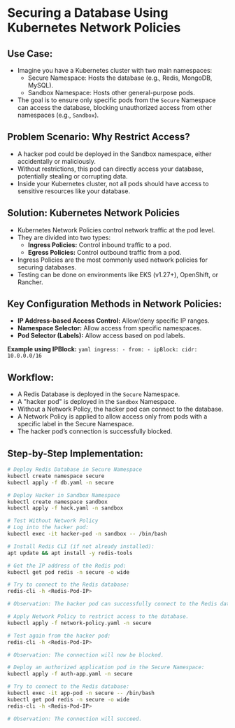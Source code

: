 # Securing a Database Using Kubernetes Network Policies

## Use Case:

- Imagine you have a Kubernetes cluster with two main namespaces:
    - Secure Namespace: Hosts the database (e.g., Redis, MongoDB, MySQL).
    - Sandbox Namespace: Hosts other general-purpose pods.
- The goal is to ensure only specific pods from the `Secure` Namespace can access the database, blocking unauthorized access from other namespaces (e.g., `Sandbox`).

## Problem Scenario: Why Restrict Access?

- A hacker pod could be deployed in the Sandbox namespace, either accidentally or maliciously.
- Without restrictions, this pod can directly access your database, potentially stealing or corrupting data.
- Inside your Kubernetes cluster, not all pods should have access to sensitive resources like your database.

## Solution: Kubernetes Network Policies

- Kubernetes Network Policies control network traffic at the pod level.
- They are divided into two types:
    - **Ingress Policies:** Control inbound traffic to a pod.
    - **Egress Policies:** Control outbound traffic from a pod.
- Ingress Policies are the most commonly used network policies for securing databases.
- Testing can be done on environments like EKS (v1.27+), OpenShift, or Rancher.

## Key Configuration Methods in Network Policies:

- **IP Address-based Access Control:** Allow/deny specific IP ranges.
- **Namespace Selector:** Allow access from specific namespaces.
- **Pod Selector (Labels):** Allow access based on pod labels.

**Example using IPBlock:**
    ```yaml
    ingress:
      - from:
          - ipBlock:
              cidr: 10.0.0.0/16
    ```

## Workflow:

- A Redis Database is deployed in the `Secure` Namespace.
- A "hacker pod" is deployed in the `Sandbox` Namespace.
- Without a Network Policy, the hacker pod can connect to the database.
- A Network Policy is applied to allow access only from pods with a specific label in the Secure Namespace.
- The hacker pod’s connection is successfully blocked.

## Step-by-Step Implementation:

```bash
# Deploy Redis Database in Secure Namespace
kubectl create namespace secure
kubectl apply -f db.yaml -n secure

# Deploy Hacker in Sandbox Namespace
kubectl create namespace sandbox
kubectl apply -f hack.yaml -n sandbox

# Test Without Network Policy
# Log into the hacker pod:
kubectl exec -it hacker-pod -n sandbox -- /bin/bash

# Install Redis CLI (if not already installed):
apt update && apt install -y redis-tools

# Get the IP address of the Redis pod:
kubectl get pod redis -n secure -o wide

# Try to connect to the Redis database:
redis-cli -h <Redis-Pod-IP>

# Observation: The hacker pod can successfully connect to the Redis database. This is a security risk.
```
```bash
# Apply Network Policy to restrict access to the database.
kubectl apply -f network-policy.yaml -n secure

# Test again from the hacker pod:
redis-cli -h <Redis-Pod-IP>

# Observation: The connection will now be blocked.
```
```bash
# Deploy an authorized application pod in the Secure Namespace:
kubectl apply -f auth-app.yaml -n secure

# Try to connect to the Redis database:
kubectl exec -it app-pod -n secure -- /bin/bash
kubectl get pod redis -n secure -o wide
redis-cli -h <Redis-Pod-IP>

# Observation: The connection will succeed.
```





